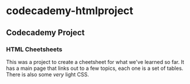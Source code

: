 # codecademy-htmlproject

## Codecademy Project
### HTML Cheetsheets

This was a project to create a cheetsheet for what we've learned so far. It has a main page that links out to a few topics, each one is a set of tables. There is also some *very* light CSS.
